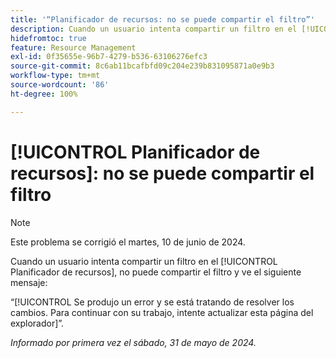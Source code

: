 ```yaml
---
title: '“Planificador de recursos: no se puede compartir el filtro”'
description: Cuando un usuario intenta compartir un filtro en el [!UICONTROL Planificador de recursos], no puede compartir el filtro y ve un mensaje de error.
hidefromtoc: true
feature: Resource Management
exl-id: 0f35655e-96b7-4279-b536-63106276efc3
source-git-commit: 8c6ab11bcafbfd09c204e239b831095871a0e9b3
workflow-type: tm+mt
source-wordcount: '86'
ht-degree: 100%

---
```


# [!UICONTROL Planificador de recursos]: no se puede compartir el filtro

>[!NOTE]
>
>Este problema se corrigió el martes, 10 de junio de 2024.

Cuando un usuario intenta compartir un filtro en el [!UICONTROL Planificador de recursos], no puede compartir el filtro y ve el siguiente mensaje:

“[!UICONTROL Se produjo un error y se está tratando de resolver los cambios. Para continuar con su trabajo, intente actualizar esta página del explorador]”.

_Informado por primera vez el sábado, 31 de mayo de 2024._
